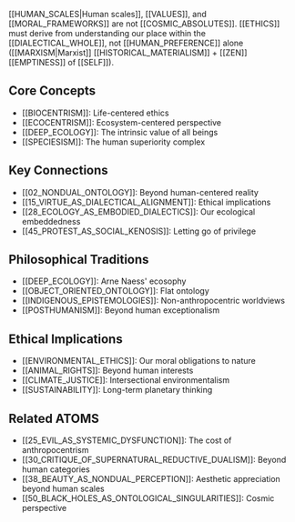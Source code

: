 [[HUMAN_SCALES|Human scales]], [[VALUES]], and [[MORAL_FRAMEWORKS]] are not [[COSMIC_ABSOLUTES]]. [[ETHICS]] must derive from understanding our place within the [[DIALECTICAL_WHOLE]], not [[HUMAN_PREFERENCE]] alone ([[MARXISM|Marxist]] [[HISTORICAL_MATERIALISM]] + [[ZEN]] [[EMPTINESS]] of [[SELF]]).

## Core Concepts
- [[BIOCENTRISM]]: Life-centered ethics
- [[ECOCENTRISM]]: Ecosystem-centered perspective
- [[DEEP_ECOLOGY]]: The intrinsic value of all beings
- [[SPECIESISM]]: The human superiority complex

## Key Connections
- [[02_NONDUAL_ONTOLOGY]]: Beyond human-centered reality
- [[15_VIRTUE_AS_DIALECTICAL_ALIGNMENT]]: Ethical implications
- [[28_ECOLOGY_AS_EMBODIED_DIALECTICS]]: Our ecological embeddedness
- [[45_PROTEST_AS_SOCIAL_KENOSIS]]: Letting go of privilege

## Philosophical Traditions
- [[DEEP_ECOLOGY]]: Arne Naess' ecosophy
- [[OBJECT_ORIENTED_ONTOLOGY]]: Flat ontology
- [[INDIGENOUS_EPISTEMOLOGIES]]: Non-anthropocentric worldviews
- [[POSTHUMANISM]]: Beyond human exceptionalism

## Ethical Implications
- [[ENVIRONMENTAL_ETHICS]]: Our moral obligations to nature
- [[ANIMAL_RIGHTS]]: Beyond human interests
- [[CLIMATE_JUSTICE]]: Intersectional environmentalism
- [[SUSTAINABILITY]]: Long-term planetary thinking

## Related ATOMS
- [[25_EVIL_AS_SYSTEMIC_DYSFUNCTION]]: The cost of anthropocentrism
- [[30_CRITIQUE_OF_SUPERNATURAL_REDUCTIVE_DUALISM]]: Beyond human categories
- [[38_BEAUTY_AS_NONDUAL_PERCEPTION]]: Aesthetic appreciation beyond human scales
- [[50_BLACK_HOLES_AS_ONTOLOGICAL_SINGULARITIES]]: Cosmic perspective